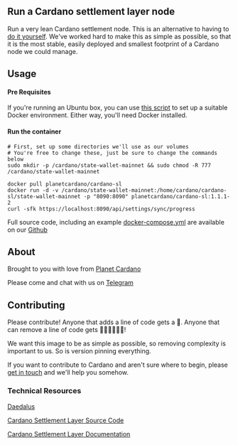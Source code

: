 ## Run a Cardano settlement layer node
Run a very lean Cardano settlement node. This is an alternative to having to [do it yourself](https://github.com/input-output-hk/cardano-sl/blob/master/docs/how-to/build-cardano-sl-and-daedalus-from-source-code.md). We've worked hard to make this as simple as possible, so that it is the most stable, easily deployed and smallest footprint of a Cardano node we could manage.

## Usage
#### Pre Requisites
If you're running an Ubuntu box, you can use [this script]() to set up a suitable Docker environment. Either way, you'll need Docker installed.

#### Run the container
```
# First, set up some directories we'll use as our volumes
# You're free to change these, just be sure to change the commands below
sudo mkdir -p /cardano/state-wallet-mainnet && sudo chmod -R 777 /cardano/state-wallet-mainnet

docker pull planetcardano/cardano-sl
docker run -d -v /cardano/state-wallet-mainnet:/home/cardano/cardano-sl/state-wallet-mainnet -p "8090:8090" planetcardano/cardano-sl:1.1.1-2
curl -sfk https://localhost:8090/api/settings/sync/progress
```

Full source code, including an example [docker-compose.yml](https://github.com/PlanetCardano/cardano-sl/blob/master/docker-compose.yml) are available on our [Github](https://github.com/planetcardano)

## About
Brought to you with love from [Planet Cardano](planetcardano.io)

Please come and chat with us on [Telegram](t.me/planetcardano)

## Contributing
Please contribute! Anyone that adds a line of code gets a 🍺. Anyone that can remove a line of code gets 🍺🍺🍺🍺🍺🍺!

We want this image to be as simple as possible, so removing complexity is important to us. So is version pinning everything.

If you want to contribute to Cardano and aren't sure where to begin, please [get in touch](t.me/planetcardano) and we'll help you somehow.


### Technical Resources
[Daedalus](https://daedaluswallet.io/)

[Cardano Settlement Layer Source Code](https://github.com/input-output-hk/cardano-sl)

[Cardano Settlement Layer Documentation](https://cardanodocs.com/technical)

